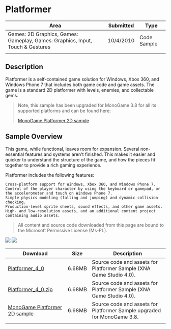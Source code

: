 # Platformer

|Area|Submitted|Type|
|-|-|-|
Games: 2D Graphics, Games: Gameplay, Games: Graphics, Input, Touch & Gestures|10/4/2010|Code Sample
||||

## Description

Platformer is a self-contained game solution for Windows, Xbox 360, and Windows Phone 7 that includes both game code and game assets. The game is a standard 2D platformer with levels, enemies, and collectable gems.

> Note, this sample has been upgraded for MonoGame 3.8 for all its supported platforms and can be found here:
>
> [MonoGame Platformer 2D sample](https://github.com/MonoGame/MonoGame.Samples/tree/develop/Platformer2D)

## Sample Overview

This game, while functional, leaves room for expansion. Several non-essential features and systems aren't finished. This makes it easier and quicker to understand the structure of the game, and how the pieces fit together to provide a rich gaming experience.

Platformer includes the following features:

    Cross-platform support for Windows, Xbox 360, and Windows Phone 7.
    Control of the player character by using the keyboard or gamepad, or the accelerometer and touch on Windows Phone 7.
    Simple physics modeling (falling and jumping) and dynamic collision checking.
    Production-level sprite sheets, sound effects, and other game assets.
    High- and low-resolution assets, and an additional content project containing audio assets.

> All content and source code downloaded from this page are bound to the Microsoft Permissive License (Ms-PL).

![](https://github.com/simondarksidej/XNAGameStudio/blob/master/Images/platformer1.png?raw=true)
![](https://github.com/simondarksidej/XNAGameStudio/blob/master/Images/platformer1.png?raw=true)

Download | Size | Description
---|---|---|
[Platformer_4_0](https://github.com/simondarksidej/XNAGameStudio/tree/master/Samples/Platformer_4_0) | 6.68MB | Source code and assets for Platformer Sample (XNA Game Studio 4.0).
[Platformer_4_0.zip](https://github.com/simondarksidej/XNAGameStudioZips/tree/master/Samples/Platformer_4_0.zip) | 6.68MB | Source code and assets for Platformer Sample (XNA Game Studio 4.0).
[MonoGame Platformer 2D sample](https://github.com/MonoGame/MonoGame.Samples/tree/develop/Platformer2D) | 6.68MB | Source code and assets for Platformer Sample upgraded for MonoGame 3.8.
||||
